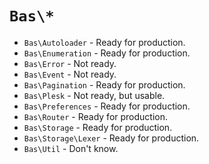 # `Bas\*`

- `Bas\Autoloader` - Ready for production.
- `Bas\Enumeration` - Ready for production.
- `Bas\Error` - Not ready.
- `Bas\Event` - Not ready.
- `Bas\Pagination` - Ready for production.
- `Bas\Plesk` - Not ready, but usable.
- `Bas\Preferences` - Ready for production.
- `Bas\Router` - Ready for production.
- `Bas\Storage` - Ready for production.
- `Bas\Storage\Lexer` - Ready for production.
- `Bas\Util` - Don't know.
